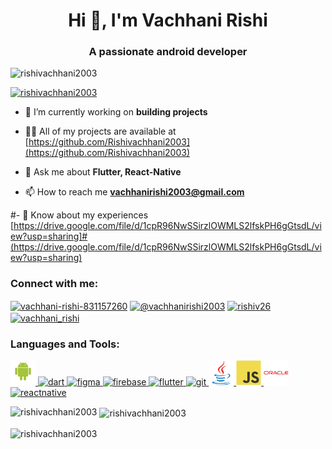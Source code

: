 <h1 align="center">Hi 👋, I'm Vachhani Rishi</h1>
<h3 align="center">A passionate android developer</h3>

<p align="left"> <img src="https://komarev.com/ghpvc/?username=rishivachhani2003&label=Profile%20views&color=0e75b6&style=flat" alt="rishivachhani2003" /> </p>

<p align="left"> <a href="https://github.com/ryo-ma/github-profile-trophy"><img src="https://github-profile-trophy.vercel.app/?username=rishivachhani2003" alt="rishivachhani2003" /></a> </p>

- 🔭 I’m currently working on **building projects**



- 👨‍💻 All of my projects are available at [https://github.com/Rishivachhani2003](https://github.com/Rishivachhani2003)

- 💬 Ask me about **Flutter, React-Native**

- 📫 How to reach me **vachhanirishi2003@gmail.com**

#- 📄 Know about my experiences [https://drive.google.com/file/d/1cpR96NwSSirzlOWMLS2lfskPH6gGtsdL/view?usp=sharing]#(https://drive.google.com/file/d/1cpR96NwSSirzlOWMLS2lfskPH6gGtsdL/view?usp=sharing)

<h3 align="left">Connect with me:</h3>
<p align="left">
<a href="https://linkedin.com/in/vachhani-rishi-831157260" target="blank"><img align="center" src="https://raw.githubusercontent.com/rahuldkjain/github-profile-readme-generator/master/src/images/icons/Social/linked-in-alt.svg" alt="vachhani-rishi-831157260" height="30" width="40" /></a>
<a href="https://medium.com/@vachhanirishi2003" target="blank"><img align="center" src="https://raw.githubusercontent.com/rahuldkjain/github-profile-readme-generator/master/src/images/icons/Social/medium.svg" alt="@vachhanirishi2003" height="30" width="40" /></a>
<a href="https://www.codechef.com/users/rishiv26" target="blank"><img align="center" src="https://cdn.jsdelivr.net/npm/simple-icons@3.1.0/icons/codechef.svg" alt="rishiv26" height="30" width="40" /></a>
<a href="https://www.leetcode.com/vachhani_rishi" target="blank"><img align="center" src="https://raw.githubusercontent.com/rahuldkjain/github-profile-readme-generator/master/src/images/icons/Social/leet-code.svg" alt="vachhani_rishi" height="30" width="40" /></a>
</p>

<h3 align="left">Languages and Tools:</h3>
<p align="left"> <a href="https://developer.android.com" target="_blank" rel="noreferrer"> <img src="https://raw.githubusercontent.com/devicons/devicon/master/icons/android/android-original-wordmark.svg" alt="android" width="40" height="40"/> </a> <a href="https://dart.dev" target="_blank" rel="noreferrer"> <img src="https://www.vectorlogo.zone/logos/dartlang/dartlang-icon.svg" alt="dart" width="40" height="40"/> </a> <a href="https://www.figma.com/" target="_blank" rel="noreferrer"> <img src="https://www.vectorlogo.zone/logos/figma/figma-icon.svg" alt="figma" width="40" height="40"/> </a> <a href="https://firebase.google.com/" target="_blank" rel="noreferrer"> <img src="https://www.vectorlogo.zone/logos/firebase/firebase-icon.svg" alt="firebase" width="40" height="40"/> </a> <a href="https://flutter.dev" target="_blank" rel="noreferrer"> <img src="https://www.vectorlogo.zone/logos/flutterio/flutterio-icon.svg" alt="flutter" width="40" height="40"/> </a> <a href="https://git-scm.com/" target="_blank" rel="noreferrer"> <img src="https://www.vectorlogo.zone/logos/git-scm/git-scm-icon.svg" alt="git" width="40" height="40"/> </a> <a href="https://www.java.com" target="_blank" rel="noreferrer"> <img src="https://raw.githubusercontent.com/devicons/devicon/master/icons/java/java-original.svg" alt="java" width="40" height="40"/> </a> <a href="https://developer.mozilla.org/en-US/docs/Web/JavaScript" target="_blank" rel="noreferrer"> <img src="https://raw.githubusercontent.com/devicons/devicon/master/icons/javascript/javascript-original.svg" alt="javascript" width="40" height="40"/> </a> <a href="https://www.oracle.com/" target="_blank" rel="noreferrer"> <img src="https://raw.githubusercontent.com/devicons/devicon/master/icons/oracle/oracle-original.svg" alt="oracle" width="40" height="40"/> </a> 
<!--   <a href="https://reactjs.org/" target="_blank" rel="noreferrer"> <img src="https://raw.githubusercontent.com/devicons/devicon/master/icons/react/react-original-wordmark.svg" alt="react" width="40" height="40"/> </a>  -->
  <a href="https://reactnative.dev/" target="_blank" rel="noreferrer"> <img src="https://reactnative.dev/img/header_logo.svg" alt="reactnative" width="40" height="40"/> </a> </p>

<p><img align="left" src="https://github-readme-stats.vercel.app/api/top-langs?username=rishivachhani2003&show_icons=true&locale=en&layout=compact" alt="rishivachhani2003" /></p>

<p>&nbsp;<img align="center" src="https://github-readme-stats.vercel.app/api?username=rishivachhani2003&show_icons=true&locale=en" alt="rishivachhani2003" /></p>

<p><img align="center" src="https://github-readme-streak-stats.herokuapp.com/?user=rishivachhani2003&" alt="rishivachhani2003" /></p>
